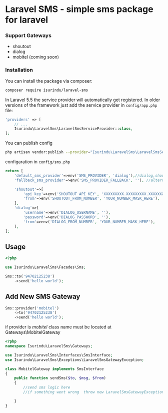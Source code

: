 # Laravel SMS - simple sms package for laravel

### Support Gateways

- shoutout
- dialog
- mobitel (coming soon)

### Installation

You can install the package via composer:

```bash
composer require isurindu/laravel-sms
```

In Laravel 5.5 the service provider will automatically get registered. In older versions of the framework just add the service provider in `config/app.php` file:

```php
'providers' => [
    // ...
    Isurindu\LaravelSms\LaravelSmsServiceProvider::class,
];
```

You can publish config

```bash
php artisan vendor:publish --provider="Isurindu\LaravelSms\LaravelSmsServiceProvider::class"
```

configaration in `config/sms.php`

```php
return [
    'default_sms_provider'=>env('SMS_PROVIDER', 'dialog'),//dialog,shoutout,log
    'fallback_sms_provider'=>env('SMS_PROVIDER_FALLBACK', ''), //alternative sms provider for an emergency

    'shoutout'=>[
        'api_key'=>env('SHOUTOUT_API_KEY', 'XXXXXXXXX.XXXXXXXXX.XXXXXXXXX'),
        'from'=>env('SHOUTOUT_FROM_NUMBER', 'YOUR_NUMBER_MASK_HERE'),
    ],
    'dialog'=>[
        'username'=>env('DIALOG_USERNAME', ''),
        'password'=>env('DIALOG_PASSWORD', ''),
        'from'=>env('DIALOG_FROM_NUMBER', 'YOUR_NUMBER_MASK_HERE'),
    ],
];
```

## Usage

```php
<?php

use Isurindu\LaravelSms\Facades\Sms;

Sms::to('94702125238')
    ->send('hello world');
```

## Add New SMS Gateway

```php
Sms::provider('mobitel')
    ->to('94702125238')
    ->send('hello world');
```

if provider is _mobitel_ class name must be located at Gateways\MobitelGateway

```php
<?php
namespace Isurindu\LaravelSms\Gateways;

use Isurindu\LaravelSms\Interfaces\SmsInterface;
use Isurindu\LaravelSms\Exceptions\LaravelSmsGatewayException;

class MobitelGateway implements SmsInterface
{
    public function sendSms($to, $msg, $from)
    {
        //send sms logic here
        //if something went wrong  throw new LaravelSmsGatewayException('something went wrong');

    }
}
```
